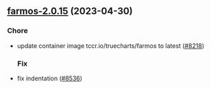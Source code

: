 

## [farmos-2.0.15](https://github.com/succelle/charts/compare/farmos-2.0.14...farmos-2.0.15) (2023-04-30)

### Chore

- update container image tccr.io/truecharts/farmos to latest ([#8218](https://github.com/succelle/charts/issues/8218))
  
  ### Fix

- fix indentation ([#8536](https://github.com/succelle/charts/issues/8536))
  
  